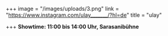 +++
image = "/images/uploads/3.png"
link = "https://www.instagram.com/ulay_______/?hl=de"
title = "ulay"

+++
**Showtime: 11:00 bis 14:00 Uhr, Sarasanibühne**